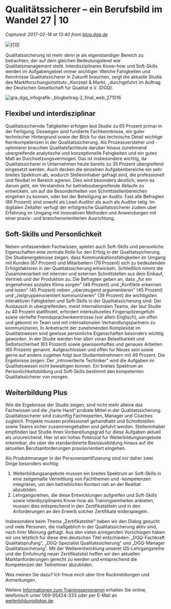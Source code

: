 # Qualitätssicherer – ein Berufsbild im Wandel 27 | 10

_Captured: 2017-02-18 at 13:40 from [blog.dgq.de](http://blog.dgq.de/qualitaetssicherer-ein-berufsbild-im-wandel/)_

![打印](http://blog.dgq.de/wp-content/uploads/2016/10/Fernrohr.jpg)

Qualitatssicherung ist mehr denn je als eigenstandiger Bereich zu betrachten, der auf dem gleichen Bedeutungslevel wie Qualitatsmanagement steht. Interdisziplinares Know-how und Soft-Skills werden im Aufgabengebiet immer wichtiger. Welche Fahigkeiten und Kenntnisse Qualitatssicherer in Zukunft brauchen, zeigt die aktuelle Studie des Marktforschungsinstituts _Konzept & Markt, _durchgefuhrt im Auftrag der Deutschen Gesellschaft fur Qualitat e.V. (DGQ).

![gra_dgq_infografik-_blogbeitrag-2_final_web_271016](http://blog.dgq.de/wp-content/uploads/2016/10/GRA_DGQ_Infografik-_Blogbeitrag-2_final_Web_271016-212x300.jpg)

## Flexibel und interdisziplinar

Qualitatssichernde Tatigkeiten erfolgen laut Studie zu 65 Prozent primar in der Fertigung. Deswegen sind fundierte Fachkenntnisse, ein guter technischer Hintergrund sowie der Blick fur das technische Detail wichtige Kernkompetenzen in der Qualitatssicherung. Als Prozessversteher und -optimierer brauchen Qualitatsfachleute daruber hinaus zunehmend ubergreifende analytische und konzeptionelle Fahigkeiten und ein gutes Maß an Durchsetzungsvermogen. Das ist insbesondere wichtig, da Qualitatssicherer in Unternehmen heute bereits zu 35 Prozent ubergreifend eingesetzt werden. Auch decken die einzelnen Aufgabenbereiche ein sehr breites Spektrum ab, wodurch Stelleninhaber gefragt sind, die professionell und flexibel im Bereich agieren. Dies wird besonders deutlich, wenn es darum geht, ein Verstandnis fur betriebsubergreifende Ablaufe zu entwickeln, um auf die Besonderheiten von Schnittstellenbereichen eingehen zu konnen, oder bei der Beteiligung an Audits: Fast alle Befragten (89 Prozent) sind sowohl als Lead-Auditor als auch als Auditor tatig. Im digitalen Zeitalter verfugt der erfolgreiche Qualitatssicherer zudem uber Erfahrung im Umgang mit innovativen Methoden und Anwendungen mit einer praxis- und branchenorientierten Ausrichtung.

## Soft-Skills und Personlichkeit

Neben umfassendem Fachwissen, spielen auch Soft-Skills und personliche Eigenschaften eine zentrale Rolle fur den Erfolg in der Qualitatssicherung. Die Studienergebnisse zeigen, dass Kommunikationsfahigkeiten im Umgang mit Kunden (67 Prozent) und Mitarbeitern (79 Prozent) sich zu bedeutenden Erfolgsfaktoren in der Qualitatssicherung entwickeln. Schließlich nimmt die Zusammenarbeit mit internen und externen Schnittstellen aus dem Einkauf, Vertrieb und der Produktion zu. Die Befragten geben an, dass „fur ein angenehmes soziales Klima sorgen" (46 Prozent) und „Konflikte erkennen und losen" (45 Prozent) neben „uberzeugend argumentieren" (45 Prozent) und „zielgruppenorientiert kommunizieren" (39 Prozent) die wichtigsten interaktiven Fahigkeiten und Soft-Skills in der Qualitatssicherung sind. Der Austausch in ubergreifenden, meist internationalen Teams, der laut Studie zu 40 Prozent stattfindet, erfordert interkulturelles Fingerspitzengefuhl sowie vertiefte Fremdsprachenkenntnisse (vor allem Englisch), um offen und gekonnt im Team und mit internationalen Verhandlungspartnern zu kommunizieren. In Anbetracht der zunehmenden Komplexitat im Qualitatswesen sind gewisse personliche Eigenschaften besonders wichtig geworden. In der Studie werden hier allen voran Belastbarkeit und Selbstsicherheit (63 Prozent) sowie gewissenhaftes und genaues Arbeiten (65 Prozent) genannt. Aufgeschlossen und offen fur Neues sein sowie gerne auf andere zugehen folgt laut Studienteilnehmern mit 49 Prozent. Die Ergebnisse zeigen: Der „introvertierte Techniker" wird die Aufgaben im Qualitatswesen nicht bewaltigen konnen. Ein breites Spektrum an Personlichkeitsbildung und Soft-Skills bestimmt den kompetenten Qualitatssicherer von morgen.

## Weiterbildung Plus

Wie die Ergebnisse der Studie zeigen, sind nicht mehr alleine das Fachwissen und die „harte Hand" probate Mittel in der Qualitatssicherung. Qualitatssicherer sind zukunftig Fachexperten, Manager und Coaches zugleich. Projekte mussen professionell gehandhabt und Schnittstellen sowie Teams sicher zusammengehalten und gefuhrt werden. Stelleninhaber empfinden laut Studie ihren Vorbereitungsgrad fur diese Aufgaben aktuell als unzureichend. Hier ist ein hohes Potenzial fur Weiterbildungsangebote erkennbar, die uber die standardisierte Basisausbildung hinaus auf die aktuellen Berufsanforderungen praxisorientiert eingehen.

Als Produktmanager in der Personenzertifizierung sind mir daher zwei Dinge besonders wichtig:

  1. Weiterbildungsangebote mussen ein breites Spektrum an Soft-Skills in eine zeitgemaße Vermittlung von Fachthemen und -kompetenzen integrieren, um den betrieblichen Kontext nah an der Realitat abzubilden.
  2. Lehrgangsreihen, die diese Entwicklungen aufgreifen und Soft-Skills sowie interdisziplinares Know-how als Trainingseinheiten anbieten, mussen dies entsprechend in den Zertifikatstiteln und in den Anforderungen an den Erwerb solcher Zertifikate widerspiegeln.

Insbesondere beim Thema „Zertifikatstitel" haben wir den Dialog gesucht und viele Personen, die maßgeblich in der Qualitatssicherung aktiv sind, nach ihrer Meinung gefragt. Aus den vielen anregenden Vorschlagen haben wir uns letztlich fur diese drei deutschen Titel entschieden: „DGQ-Fachkraft Qualitatsprufung", „DGQ-Spezialist Qualitatssicherung" und „DGQ-Manager Qualitatssicherung". Mit der Weiterentwicklung unserer QS-Lehrgangsreihe und der Einfuhrung neuer Zertifikatstiel hoffen wir den aktuellen Marktanforderungen gerecht zu werden und entsprechend die Kompetenzen der Teilnehmer abzubilden.

Was meinen Sie dazu? Ich freue mich uber Ihre Ruckmeldungen und Anmerkungen.

Weitere [Informationen zum Trainingsprogramm](https://shop.dgq.de/themen/qualitatssicherung-2017?utm_source=Blogbeitrag_20.10.2016&utm_campaign=QS-Relaunch&utm_medium=Blogpost) erhalten Sie online, telefonisch unter 069-95424-333 oder per E-Mail an [weiterbildung@dgq.de](mailto:weiterbildung@dgq.de).
